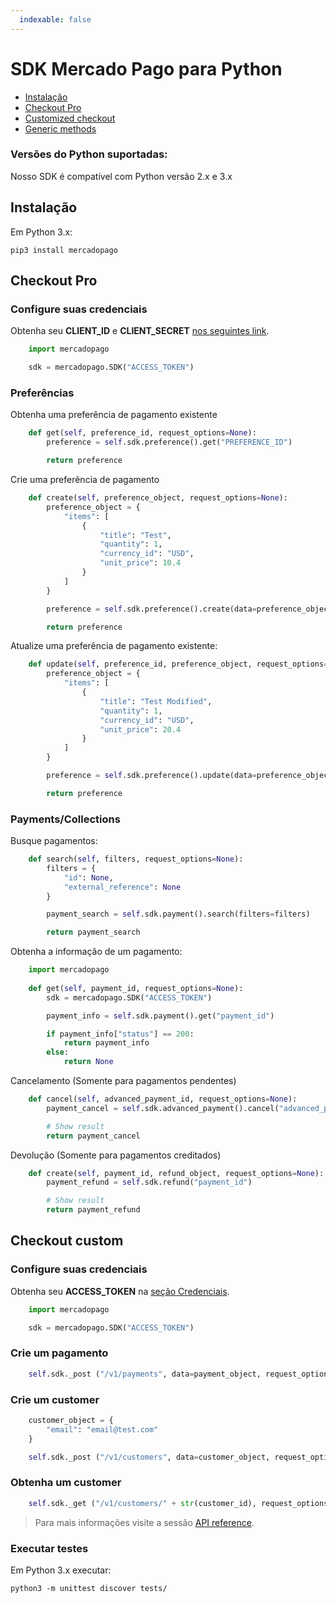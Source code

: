 ```yaml
---
  indexable: false
---
```

# SDK Mercado Pago para Python


* [Instalação](#bookmark_instalação)
* [Checkout Pro](#bookmark_checkout_pro)
* [Customized checkout](#bookmark_checkout_custom)
* [Generic methods](#bookmark_métodos_genéricos)

### Versões do Python suportadas:

Nosso SDK é compatível com Python versão 2.x e 3.x

## Instalação


Em Python 3.x:

``pip3 install mercadopago``

## Checkout Pro


### Configure suas credenciais


Obtenha seu **CLIENT_ID** e **CLIENT_SECRET** [nos seguintes link]([FAKER][CREDENTIALS][URL]).

``` python
    import mercadopago

    sdk = mercadopago.SDK("ACCESS_TOKEN")
```

### Preferências


Obtenha uma preferência de pagamento existente


``` python
    def get(self, preference_id, request_options=None):
        preference = self.sdk.preference().get("PREFERENCE_ID")

        return preference
```

Crie uma preferência de pagamento

``` python
    def create(self, preference_object, request_options=None):
        preference_object = {
            "items": [
                {
                    "title": "Test",
                    "quantity": 1,
                    "currency_id": "USD",
                    "unit_price": 10.4
                }
            ]
        }

        preference = self.sdk.preference().create(data=preference_object)

        return preference
```
Atualize uma preferência de pagamento existente:


``` python
    def update(self, preference_id, preference_object, request_options=None):
        preference_object = {
            "items": [
                {
                    "title": "Test Modified",
                    "quantity": 1,
                    "currency_id": "USD",
                    "unit_price": 20.4
                }
            ]
        }

        preference = self.sdk.preference().update(data=preference_object)

        return preference
```
### Payments/Collections


Busque pagamentos:

``` python
    def search(self, filters, request_options=None):
        filters = {
            "id": None,
            "external_reference": None
        }

        payment_search = self.sdk.payment().search(filters=filters)

        return payment_search
```

Obtenha a informação de um pagamento:

``` python
    import mercadopago
    
    def get(self, payment_id, request_options=None):
        sdk = mercadopago.SDK("ACCESS_TOKEN")

        payment_info = self.sdk.payment().get("payment_id")

        if payment_info["status"] == 200:
            return payment_info
        else:
            return None
```

Cancelamento (Somente para pagamentos pendentes)

``` python
    def cancel(self, advanced_payment_id, request_options=None):
        payment_cancel = self.sdk.advanced_payment().cancel("advanced_payment_id")

        # Show result
        return payment_cancel
```

Devolução (Somente para pagamentos creditados)

``` python
    def create(self, payment_id, refund_object, request_options=None):
        payment_refund = self.sdk.refund("payment_id")

        # Show result
        return payment_refund
```

## Checkout custom

### Configure suas credenciais

Obtenha seu **ACCESS_TOKEN** na [seção Credenciais]([FAKER][CREDENTIALS][URL]).


``` python
    import mercadopago

    sdk = mercadopago.SDK("ACCESS_TOKEN")
```


### Crie um pagamento

``` python
    self.sdk._post ("/v1/payments", data=payment_object, request_options=request_options)
```

### Crie um customer

```python
    customer_object = {
        "email": "email@test.com"
    }

    self.sdk._post ("/v1/customers", data=customer_object, request_options=request_options)
```

### Obtenha um customer

```python
    self.sdk._get ("/v1/customers/" + str(customer_id), request_options=request_options)
```

> Para mais informações visite a sessão [API reference](https://www.mercadopago[FAKER][URL][DOMAIN]/developers/pt/reference).


### Executar testes


Em Python 3.x executar:

``python3 -m unittest discover tests/``

